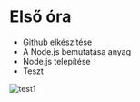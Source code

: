 # Első óra

- Github elkészítése
- A Node.js bemutatása anyag
- Node.js telepítése
- Teszt

![test1](https://user-images.githubusercontent.com/92054638/195062259-2ef9d013-d6fc-413c-b274-08dbf8cf72da.PNG)
